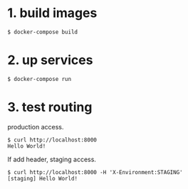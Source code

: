 
# 1. build images

```
$ docker-compose build
```

# 2. up services

```
$ docker-compose run
```

# 3. test routing

production access.

```
$ curl http://localhost:8000
Hello World!
```


If add header, staging access.

```
$ curl http://localhost:8000 -H 'X-Environment:STAGING'
[staging] Hello World!
```
